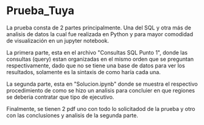 # Prueba_Tuya

La prueba consta de 2 partes principalmente. Una del SQL y otra más de analisis de datos la cual fue realizada en Python y para mayor comodidad de visualización en un jupyter notebook.

La primera parte, esta en el archivo "Consultas SQL Punto 1", donde las consultas (query) estan organizadas en el mismo orden que se preguntan respectivamente, dado que no se tiene una base de datos para ver los resultados, solamente es la sintaxis de como haría cada una.

La segunda parte, esta en "Solucion.ipynb" donde se muestra el respectivo procedimiento de como se hizo un analisis para concluier en que regiones se deberia contratar que tipo de ejecutivo.

Finalmente, se tienen 2 pdf uno con todo lo solicitadod de la prueba y otro con las conclusiones y analisis de la segunda parte.
